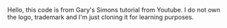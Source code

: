 Hello, this code is from Gary's Simons tutorial from Youtube.
I do not own the logo, trademark and I'm just cloning it for learning purposes.
